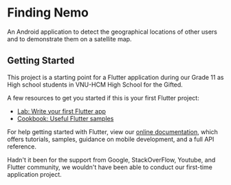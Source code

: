 # Finding Nemo 
An Android application to detect the geographical locations of other users and to demonstrate them on a satellite map.
## Getting Started

This project is a starting point for a Flutter application during our Grade 11 as High school students in VNU-HCM High School for the Gifted.

A few resources to get you started if this is your first Flutter project:

- [Lab: Write your first Flutter app](https://flutter.dev/docs/get-started/codelab)
- [Cookbook: Useful Flutter samples](https://flutter.dev/docs/cookbook)

For help getting started with Flutter, view our
[online documentation](https://flutter.dev/docs), which offers tutorials,
samples, guidance on mobile development, and a full API reference.

Hadn't it been for the support from Google, StackOverFlow, Youtube, and Flutter community, we wouldn't have been able to conduct our first-time application project.
